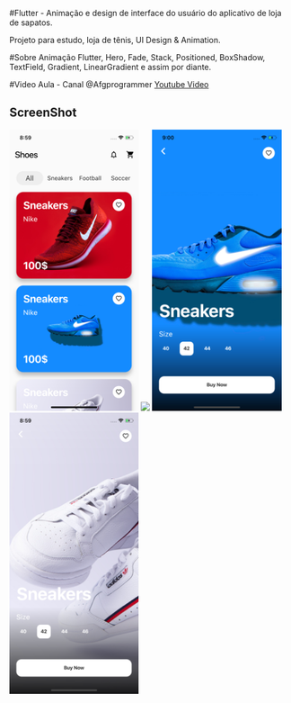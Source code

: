 #Flutter - Animação e design de interface do usuário do aplicativo de loja de sapatos.

Projeto para estudo, loja de tênis, UI Design & Animation. 

#Sobre
Animação Flutter, Hero, Fade, Stack, Positioned, BoxShadow, TextField, Gradient, LinearGradient e assim por diante. 

#Video Aula - Canal @Afgprogrammer
[Youtube Video](https://youtu.be/lrMCjIYpnjg)

## ScreenShot

<img src="assets/screenshot/one.png" height="500em" />&nbsp;<img src="assets/screenshot/two.png" height="500em" />&nbsp;<img src="assets/screenshot/three.png" height="500em" />&nbsp;<img src="assets/screenshot/four.png" height="500em" />
